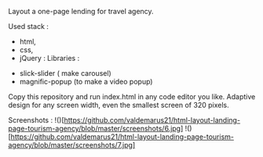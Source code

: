 Layout a one-page lending for travel agency. 

Used stack : 
- html,
- css,
- jQuery :
Libraries : 
* slick-slider ( make carousel)
* magnific-popup (to make a video popup)

Copy this repository and run index.html in any code editor you like.
Adaptive design for any screen width, even the smallest screen of 320 pixels.

Screenshots :
!()[https://github.com/valdemarus21/html-layout-landing-page-tourism-agency/blob/master/screenshots/6.jpg]
!()[https://github.com/valdemarus21/html-layout-landing-page-tourism-agency/blob/master/screenshots/7.jpg]
